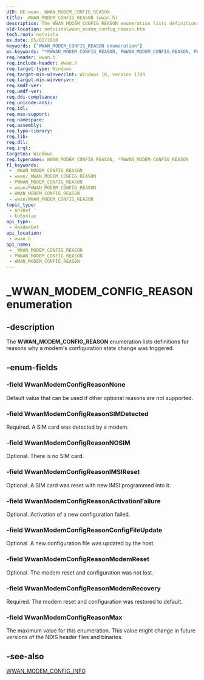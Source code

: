 ```yaml
---
UID: NE:wwan._WWAN_MODEM_CONFIG_REASON
title: _WWAN_MODEM_CONFIG_REASON (wwan.h)
description: The WWAN_MODEM_CONFIG_REASON enumeration lists definitions for reasons why a modem's configuration state change was triggered.
old-location: netvista\wwan_modem_config_reason.htm
tech.root: netvista
ms.date: 05/02/2018
keywords: ["WWAN_MODEM_CONFIG_REASON enumeration"]
ms.keywords: "*PWWAN_MODEM_CONFIG_REASON, PWWAN_MODEM_CONFIG_REASON, PWWAN_MODEM_CONFIG_REASON enumeration pointer [Network Drivers Starting with Windows Vista], WWAN_MODEM_CONFIG_REASON, WWAN_MODEM_CONFIG_REASON enumeration [Network Drivers Starting with Windows Vista], WwanModemConfigReasonActivationFailure, WwanModemConfigReasonConfigFileUpdate, WwanModemConfigReasonIMSIReset, WwanModemConfigReasonMax, WwanModemConfigReasonModemRecovery, WwanModemConfigReasonModemReset, WwanModemConfigReasonNOSIM, WwanModemConfigReasonNone, WwanModemConfigReasonSIMDetected, WwanModemConfigReasonSIMRemoved, _WWAN_MODEM_CONFIG_REASON, netvista.wwan_modem_config_reason, wwan/PWWAN_MODEM_CONFIG_REASON, wwan/WWAN_MODEM_CONFIG_REASON, wwan/WwanModemConfigReasonActivationFailure, wwan/WwanModemConfigReasonConfigFileUpdate, wwan/WwanModemConfigReasonIMSIReset, wwan/WwanModemConfigReasonMax, wwan/WwanModemConfigReasonModemRecovery, wwan/WwanModemConfigReasonModemReset, wwan/WwanModemConfigReasonNOSIM, wwan/WwanModemConfigReasonNone, wwan/WwanModemConfigReasonSIMDetected, wwan/WwanModemConfigReasonSIMRemoved"
req.header: wwan.h
req.include-header: Wwan.h
req.target-type: Windows
req.target-min-winverclnt: Windows 10, version 1709
req.target-min-winversvr: 
req.kmdf-ver: 
req.umdf-ver: 
req.ddi-compliance: 
req.unicode-ansi: 
req.idl: 
req.max-support: 
req.namespace: 
req.assembly: 
req.type-library: 
req.lib: 
req.dll: 
req.irql: 
targetos: Windows
req.typenames: WWAN_MODEM_CONFIG_REASON, *PWWAN_MODEM_CONFIG_REASON
f1_keywords:
 - _WWAN_MODEM_CONFIG_REASON
 - wwan/_WWAN_MODEM_CONFIG_REASON
 - PWWAN_MODEM_CONFIG_REASON
 - wwan/PWWAN_MODEM_CONFIG_REASON
 - WWAN_MODEM_CONFIG_REASON
 - wwan/WWAN_MODEM_CONFIG_REASON
topic_type:
 - APIRef
 - kbSyntax
api_type:
 - HeaderDef
api_location:
 - wwan.h
api_name:
 - _WWAN_MODEM_CONFIG_REASON
 - PWWAN_MODEM_CONFIG_REASON
 - WWAN_MODEM_CONFIG_REASON
---
```


# _WWAN_MODEM_CONFIG_REASON enumeration


## -description

The <b>WWAN_MODEM_CONFIG_REASON</b> enumeration lists definitions for reasons why a modem's configuration state change was triggered.

## -enum-fields

### -field WwanModemConfigReasonNone

Default value that can be used if other optional reasons are not supported.

### -field WwanModemConfigReasonSIMDetected

Required. A SIM card was detected by a modem.

### -field WwanModemConfigReasonNOSIM

Optional. There is no SIM card.

### -field WwanModemConfigReasonIMSIReset

Optional. A SIM card was reset with new IMSI programmed into it.

### -field WwanModemConfigReasonActivationFailure

Optional. Activation of a new configuration failed.

### -field WwanModemConfigReasonConfigFileUpdate

Optional. A new configuration file was updated by the host.

### -field WwanModemConfigReasonModemReset

Optional. The modem reset and configuration was not lost.

### -field WwanModemConfigReasonModemRecovery

Required. The modem reset and configuration was restored to default.

### -field WwanModemConfigReasonMax

The maximum value for this enumeration. This value might change in future versions of the NDIS
     header files and binaries.

## -see-also

[WWAN_MODEM_CONFIG_INFO](ns-wwan-_wwan_modem_config_info.md)

